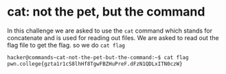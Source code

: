 # cat: not the pet, but the command

In this challenge we are asked to use the `cat` command 
which stands for concatenate and is used for reading out files. We are asked to read out the flag file to get the flag. so we do `cat flag`
```bash
hacker@commands~cat-not-the-pet-but-the-command:~$ cat flag
pwn.college{gzta1r1cS8lhHf8TgwFBZHuPreF.dFzN1QDLxITN0czW}
